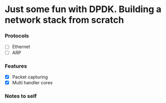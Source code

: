 # Just some fun with DPDK. Building a network stack from scratch


### Protocols

- [ ] Ethernet
- [ ] ARP

### Features

- [x] Packet capturing
- [x] Multi handler cores

### Notes to self


